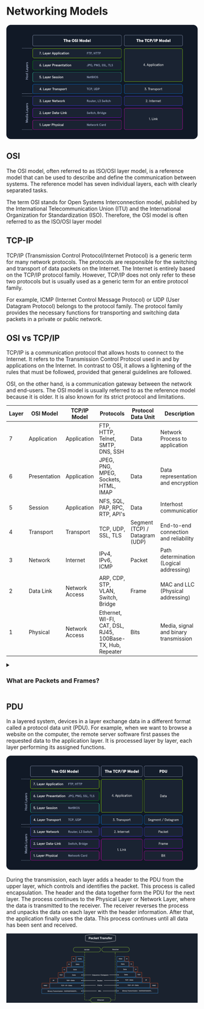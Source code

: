 # Networking Models
![OSI vs TCP-IP](/Images/OSIvsTCP-IP.png)
## OSI 
The OSI model, often referred to as ISO/OSI layer model, is a reference model that can be used to describe and define the communication between systems. The reference model has seven individual layers, each with clearly separated tasks.

The term OSI stands for Open Systems Interconnection model, published by the International Telecommunication Union (ITU) and the International Organization for Standardization (ISO). Therefore, the OSI model is often referred to as the ISO/OSI layer model

## TCP-IP
TCP/IP (Transmission Control Protocol/Internet Protocol) is a generic term for many network protocols. The protocols are responsible for the switching and transport of data packets on the Internet. The Internet is entirely based on the TCP/IP protocol family. However, TCP/IP does not only refer to these two protocols but is usually used as a generic term for an entire protocol family.

For example, ICMP (Internet Control Message Protocol) or UDP (User Datagram Protocol) belongs to the protocol family. The protocol family provides the necessary functions for transporting and switching data packets in a private or public network.

## OSI vs TCP/IP
TCP/IP is a communication protocol that allows hosts to connect to the Internet. It refers to the Transmission Control Protocol used in and by applications on the Internet. In contrast to OSI, it allows a lightening of the rules that must be followed, provided that general guidelines are followed.

OSI, on the other hand, is a communication gateway between the network and end-users. The OSI model is usually referred to as the reference model because it is older. It is also known for its strict protocol and limitations.

| Layer | OSI Model | TCP/IP Model | Protocols | Protocol Data Unit | Description |
|---|---|---|---|---|---|
| 7 | Application | Application | FTP, HTTP, Telnet, SMTP, DNS, SSH | Data | Network Process to application |
| 6 | Presentation | Application | JPEG, PNG, MPEG, Sockets, HTML, IMAP | Data | Data representation and encryption |
| 5 | Session | Application | NFS, SQL, PAP, RPC, RTP, API's | Data | Interhost communication |
| 4 | Transport | Transport | TCP, UDP, SSL, TLS | Segment (TCP) / Datagram (UDP) | End-to-end connection and reliability |
| 3 | Network | Internet | IPv4, IPv6, ICMP | Packet | Path determination (Logical addressing) |
| 2 | Data Link | Network Access | ARP, CDP, STP, VLAN, Switch, Bridge | Frame | MAC and LLC (Physical addressing) |
| 1 | Physical | Network Access | Ethernet, WI-FI, CAT, DSL, RJ45, 100Base-TX, Hub, Repeater | Bits | Media, signal and binary transmission |

<details>
<summary><h3>What are Packets and Frames?</h3></summary>

Packets and frames are small pieces of data that, when forming together, make a larger piece of information or message. However, they are two different things in the OSI model. A frame is at layer 2 - the data link layer, meaning there is no such information as IP addresses. Think of this as putting an envelope within an envelope and sending it away. The first envelope will be the packet that you mail, but once it is opened, the envelope within still exists and contains data (this is a frame).

This process is called encapsulation. At this stage, it's safe to assume that when we are talking about anything IP addresses, we are talking about packets. When the encapsulating information is stripped away, we're talking about the frame itself.

Packets are an efficient way of communicating data across networked devices such as those explained in Task 1. Because this data is exchanged in small pieces, there is less chance of bottlenecking occurring across a network than large messages being sent at once.

For example, when loading an image from a website, this image is not sent to your computer as a whole, but rather small pieces where it is reconstructed on your computer. Take the image below as an illustration of this process. The dog's picture is divided into three packets, where it is reconstructed when it reaches the computer to form the final image.

![Packet](../../Images/Packets.png)

Packets have different structures that are dependant upon the type of packet that is being sent. As we'll come on to discuss, networking is full of standards and protocols that act as a set of rules for how the packet is handled on a device. With the Internet predicted to have approximately 50 billion devices connected by the end of 2020, things quickly get out of hand if there is no standardisation.

Let's continue with our example of the Internet Protocol. A packet using this protocol will have a set of headers that contain additional pieces of information to the data that is being sent across a network.

Some notable headers include:
* Time to Live (TTL) - This is a value that is decremented by one each time the packet is forwarded by a router. If the TTL reaches 0, the packet is discarded. This is to prevent packets from being forwarded indefinitely.
* Source and Destination IP - This is the IP address of the sender and the receiver. This is used to identify the source and destination of the packet.
* Checksum - This is a value that is used to check the integrity of the packet. If the checksum is incorrect, the packet is discarded.

</details>

## PDU
In a layered system, devices in a layer exchange data in a different format called a protocol data unit (PDU). For example, when we want to browse a website on the computer, the remote server software first passes the requested data to the application layer. It is processed layer by layer, each layer performing its assigned functions.

![OSI vs TCP-IP](/Images/OSIvsTCP-IP-PDU.png)

During the transmission, each layer adds a header to the PDU from the upper layer, which controls and identifies the packet. This process is called encapsulation. The header and the data together form the PDU for the next layer. The process continues to the Physical Layer or Network Layer, where the data is transmitted to the receiver. The receiver reverses the process and unpacks the data on each layer with the header information. After that, the application finally uses the data. This process continues until all data has been sent and received.

![OSI vs TCP-IP](/Images/Packet-transfer.png)